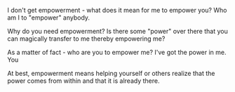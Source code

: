 
I don't get empowerment - what does it mean for me to empower you? Who am I to "empower" anybody. 

Why do you need empowerment? Is there some "power" over there that you can magically transfer to me thereby empowering me?

As a matter of fact - who are you to empower me?  I've got the power in me. You

At best, empowerment means helping yourself or others realize that the power comes from within and that it is already there.

 [power in me]: https://www.youtube.com/watch?v=cZfLbsV7knQ